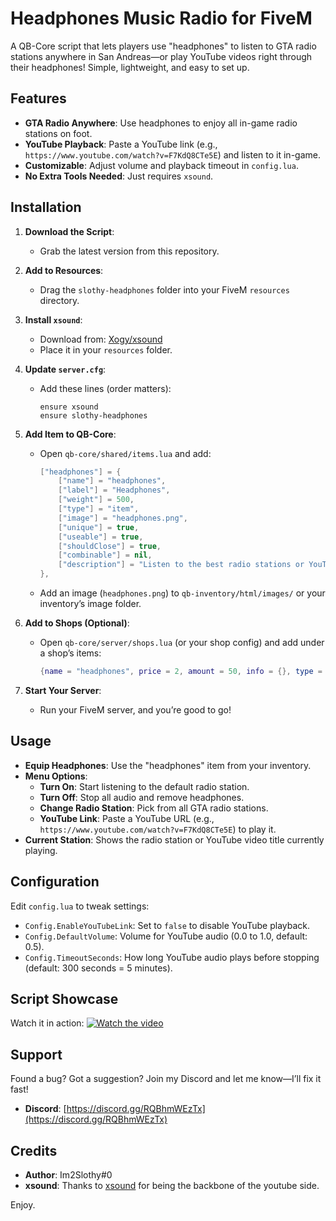 # Headphones Music Radio for FiveM
A QB-Core script that lets players use "headphones" to listen to GTA radio stations anywhere in San Andreas—or play YouTube videos right through their headphones! Simple, lightweight, and easy to set up.

## Features
- **GTA Radio Anywhere**: Use headphones to enjoy all in-game radio stations on foot.
- **YouTube Playback**: Paste a YouTube link (e.g., `https://www.youtube.com/watch?v=F7KdQ8CTe5E`) and listen to it in-game.
- **Customizable**: Adjust volume and playback timeout in `config.lua`.
- **No Extra Tools Needed**: Just requires `xsound`.

## Installation
1. **Download the Script**:
   - Grab the latest version from this repository.

2. **Add to Resources**:
   - Drag the `slothy-headphones` folder into your FiveM `resources` directory.

3. **Install `xsound`**:
   - Download from: [Xogy/xsound](https://github.com/Xogy/xsound)
   - Place it in your `resources` folder.

4. **Update `server.cfg`**:
   - Add these lines (order matters):
     ```
     ensure xsound
     ensure slothy-headphones
     ```

5. **Add Item to QB-Core**:
   - Open `qb-core/shared/items.lua` and add:
     ```lua
     ["headphones"] = {
         ["name"] = "headphones",
         ["label"] = "Headphones",
         ["weight"] = 500,
         ["type"] = "item",
         ["image"] = "headphones.png",
         ["unique"] = true,
         ["useable"] = true,
         ["shouldClose"] = true,
         ["combinable"] = nil,
         ["description"] = "Listen to the best radio stations or YouTube videos in San Andreas!"
     },
     ```
   - Add an image (`headphones.png`) to `qb-inventory/html/images/` or your inventory’s image folder.

6. **Add to Shops (Optional)**:
   - Open `qb-core/server/shops.lua` (or your shop config) and add under a shop’s items:
     ```lua
     {name = "headphones", price = 2, amount = 50, info = {}, type = "item"},
     ```

7. **Start Your Server**:
   - Run your FiveM server, and you’re good to go!

## Usage
- **Equip Headphones**: Use the "headphones" item from your inventory.
- **Menu Options**:
  - **Turn On**: Start listening to the default radio station.
  - **Turn Off**: Stop all audio and remove headphones.
  - **Change Radio Station**: Pick from all GTA radio stations.
  - **YouTube Link**: Paste a YouTube URL (e.g., `https://www.youtube.com/watch?v=F7KdQ8CTe5E`) to play it.
- **Current Station**: Shows the radio station or YouTube video title currently playing.

## Configuration
Edit `config.lua` to tweak settings:
- `Config.EnableYouTubeLink`: Set to `false` to disable YouTube playback.
- `Config.DefaultVolume`: Volume for YouTube audio (0.0 to 1.0, default: 0.5).
- `Config.TimeoutSeconds`: How long YouTube audio plays before stopping (default: 300 seconds = 5 minutes).

## Script Showcase

Watch it in action: [![Watch the video](https://img.youtube.com/vi/ogaTHONHx-Q/maxresdefault.jpg)]([https://www.youtube.com/watch?v=jrWHAdN83g8](https://www.youtube.com/watch?v=ogaTHONHx-Q))

## Support
Found a bug? Got a suggestion? Join my Discord and let me know—I’ll fix it fast!
- **Discord**: [https://discord.gg/RQBhmWEzTx](https://discord.gg/RQBhmWEzTx)

## Credits
- **Author**: Im2Slothy#0
- **xsound**: Thanks to [xsound](https://github.com/Xogy/xsound) for being the backbone of the youtube side. 

Enjoy.
